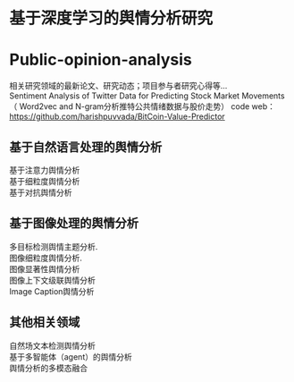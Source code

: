 # 基于深度学习的舆情分析研究

# Public-opinion-analysis
相关研究领域的最新论文、研究动态；项目参与者研究心得等...<br>
Sentiment Analysis of Twitter Data for Predicting Stock Market Movements（ Word2vec and N-gram分析推特公共情绪数据与股价走势）
code web：https://github.com/harishpuvvada/BitCoin-Value-Predictor


## 基于自然语言处理的舆情分析
基于注意力舆情分析<br>
基于细粒度舆情分析<br>
基于对抗舆情分析<br>



## 基于图像处理的舆情分析
多目标检测舆情主题分析.<br>
图像细粒度舆情分析.<br>
图像显著性舆情分析<br>
图像上下文级联舆情分析<br>
Image Caption舆情分析<br>



## 其他相关领域
自然场文本检测舆情分析<br>
基于多智能体（agent）的舆情分析<br>
舆情分析的多模态融合<br>
 
      
